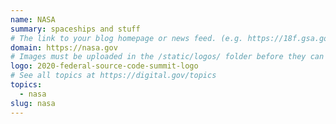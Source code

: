 ```yaml
---
name: NASA
summary: spaceships and stuff
# The link to your blog homepage or news feed. (e.g. https://18f.gsa.gov/)
domain: https://nasa.gov
# Images must be uploaded in the /static/logos/ folder before they can be used here.
logo: 2020-federal-source-code-summit-logo
# See all topics at https://digital.gov/topics
topics:
  - nasa
slug: nasa
---
```

